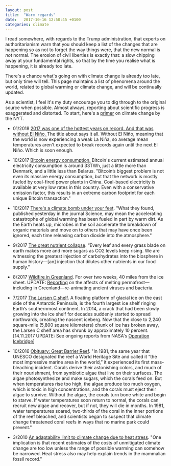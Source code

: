 ```yaml
---
layout: post
title:  "Warm regards"
date:   2017-10-16 12:50:45 +0100
categories: climate
---
```


I read somewhere, with regards to the Trump administration, that experts on authoritarianism warn that you should keep a list of the changes that are happening so as not to forget the way things were, that the new normal is *not* normal. The erosion of civil liberties is exactly that: a slow chipping away at your fundamental rights, so that by the time you realise what is happening, it is already too late.

There's a chance what's going on with climate change is already too late, but only time will tell. This page maintains a list of phenomena around the world, related to global warming or climate change, and will be continually updated.

As a scientist, I feel it's my duty encourage you to dig through to the original source when possible. Almost always, reporting about scientific progress is exaggerated and distorted. To start, here's a [primer](https://www.nytimes.com/interactive/2017/climate/what-is-climate-change.html) on climate change by the NYT.

- 01/2018 [2017 was one of the hottest years on record. And that was without El Niño.
](https://www.nytimes.com/interactive/2018/01/18/climate/hottest-year-2017.html) The title about says it all. Without El Niño, meaning that the world is now experiencing a weak La Niña, so average mean temperatures aren't expected to break records again until the next El Niño. Which is soon enough.

- 10/2017 [Bitcoin energy consumption.](https://digiconomist.net/bitcoin-energy-consumption) Bitcoin's current estimated annual electricity consumption is around 33TWh, just a little more than Denmark, and a little less than Belarus. "Bitcoin’s biggest problem is not even its massive energy consumption, but that the network is mostly fueled by coal-fired power plants in China. Coal-based electricity is available at very low rates in this country. Even with a conservative emission factor, this results in an extreme carbon footprint for each unique Bitcoin transaction."

- 10/2017 [There's a climate bomb under your feet](https://www.bloomberg.com/news/articles/2017-10-06/there-s-a-climate-change-bomb-under-your-feet). "What they found, published yesterday in the journal Science, may mean the accelerating catastrophe of global warming has been fueled in part by warm dirt. As the Earth heats up, microbes in the soil accelerate the breakdown of organic materials and move on to others that may have once been ignored, each time releasing carbon dioxide into the atmosphere."

- 9/2017 [The great nutrient collapse](http://www.politico.com/agenda/story/2017/09/13/food-nutrients-carbon-dioxide-000511). “Every leaf and every grass blade on earth makes more and more sugars as CO2 levels keep rising. We are witnessing the greatest injection of carbohydrates into the biosphere in human history―[an] injection that dilutes other nutrients in our food supply.”

- 8/2017 [Wildfire in Greenland](https://earthobservatory.nasa.gov/blogs/earthmatters/2017/08/10/roundtable-the-greenland-wildfire/). For over two weeks, 40 miles from the ice sheet. UPDATE: [Reporting](https://www.theatlantic.com/science/archive/2017/11/the-zombie-diseases-of-climate-change/544274/) on the affects of melting permafrost—including in Greenland—re-animating ancient viruses and bacteria.

- 7/2017 [The Larsen C shelf](https://www.nasa.gov/feature/goddard/2017/massive-iceberg-breaks-off-from-antarctica). A floating platform of glacial ice on the east side of the Antarctic Peninsula, is the fourth largest ice shelf ringing Earth’s southernmost continent. In 2014, a crack that had been slowly growing into the ice shelf for decades suddenly started to spread northwards, creating the nascent iceberg. Now that the close to 2,240 square-mile (5,800 square kilometers) chunk of ice has broken away, the Larsen C shelf area has shrunk by approximately 10 percent. [14.11.2017 UPDATE: See ongoing reports from NASA's [Operation Icebridge](https://earthobservatory.nasa.gov/blogs/fromthefield/category/operation-icebridge-2017/)]

- 10/2016 [Obituary: Great Barrier Reef](https://www.outsideonline.com/2112086/obituary-great-barrier-reef-25-million-bc-2016). "In 1981, the same year that UNESCO designated the reef a World Heritage Site and called it “the most impressive marine area in the world,” it experienced its first mass-bleaching incident. Corals derive their astonishing colors, and much of their nourishment, from symbiotic algae that live on their surfaces. The algae photosynthesize and make sugars, which the corals feed on. But when temperatures rise too high, the algae produce too much oxygen, which is toxic in high concentrations, and the corals must eject their algae to survive. Without the algae, the corals turn bone white and begin to starve. If water temperatures soon return to normal, the corals can recruit new algae and recover, but if not, they will die in months. In 1981, water temperatures soared, two-thirds of the coral in the inner portions of the reef bleached, and scientists began to suspect that climate change threatened coral reefs in ways that no marine park could prevent."

- 3/2010 [An adaptability limit to climate change due to heat stress](http://www.pnas.org/content/107/21/9552.abstract). "One implication is that recent estimates of the costs of unmitigated climate change are too low unless the range of possible warming can somehow be narrowed. Heat stress also may help explain trends in the mammalian fossil record."